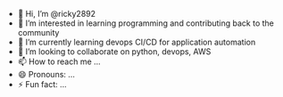 - 👋 Hi, I’m @ricky2892
- 👀 I’m interested in learning programming and contributing back to the community
- 🌱 I’m currently learning devops CI/CD for application automation
- 💞️ I’m looking to collaborate on python, devops, AWS
- 📫 How to reach me ...
- 😄 Pronouns: ...
- ⚡ Fun fact: ...

<!---
ricky2892/ricky2892 is a ✨ special ✨ repository because its `README.md` (this file) appears on your GitHub profile.
You can click the Preview link to take a look at your changes.
--->

